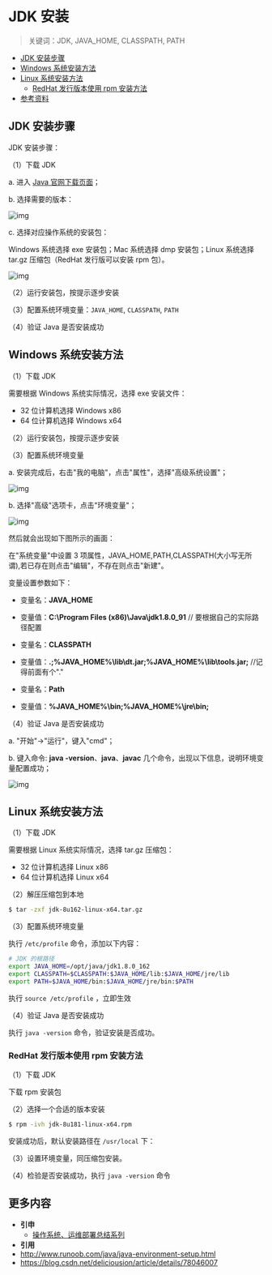# JDK 安装

> 关键词：JDK, JAVA_HOME, CLASSPATH, PATH

<!-- TOC depthFrom:2 depthTo:3 -->

- [JDK 安装步骤](#jdk-安装步骤)
- [Windows 系统安装方法](#windows-系统安装方法)
- [Linux 系统安装方法](#linux-系统安装方法)
    - [RedHat 发行版本使用 rpm 安装方法](#redhat-发行版本使用-rpm-安装方法)
- [参考资料](#参考资料)

<!-- /TOC -->

## JDK 安装步骤

JDK 安装步骤：

（1）下载 JDK

a. 进入 [Java 官网下载页面](https://www.oracle.com/technetwork/java/javase/downloads/index.html)；

b. 选择需要的版本：

![img](http://dunwu.test.upcdn.net/snap/20180920181010164121.png!zp)

c. 选择对应操作系统的安装包：

Windows 系统选择 exe 安装包；Mac 系统选择 dmp 安装包；Linux 系统选择 tar.gz 压缩包（RedHat 发行版可以安装 rpm 包）。

![img](http://dunwu.test.upcdn.net/snap/20180920181010164308.png!zp)

（2）运行安装包，按提示逐步安装

（3）配置系统环境变量：`JAVA_HOME`, `CLASSPATH`, `PATH`

（4）验证 Java 是否安装成功

## Windows 系统安装方法

（1）下载 JDK

需要根据 Windows 系统实际情况，选择 exe 安装文件：

- 32 位计算机选择 Windows x86
- 64 位计算机选择 Windows x64

（2）运行安装包，按提示逐步安装

（3）配置系统环境变量

a. 安装完成后，右击"我的电脑"，点击"属性"，选择"高级系统设置"；

![img](https://www.runoob.com/wp-content/uploads/2013/12/win-java1.png)

b. 选择"高级"选项卡，点击"环境变量"；

![img](https://www.runoob.com/wp-content/uploads/2013/12/java-win2.png)

然后就会出现如下图所示的画面：

在"系统变量"中设置 3 项属性，JAVA_HOME,PATH,CLASSPATH(大小写无所谓),若已存在则点击"编辑"，不存在则点击"新建"。

变量设置参数如下：

- 变量名：**JAVA_HOME**
- 变量值：**C:\Program Files (x86)\Java\jdk1.8.0_91** // 要根据自己的实际路径配置

- 变量名：**CLASSPATH**
- 变量值：**.;%JAVA_HOME%\lib\dt.jar;%JAVA_HOME%\lib\tools.jar;** //记得前面有个"."

- 变量名：**Path**
- 变量值：**%JAVA_HOME%\bin;%JAVA_HOME%\jre\bin;**

（4）验证 Java 是否安装成功

a. "开始"->"运行"，键入"cmd"；

b. 键入命令: **java -version**、**java**、**javac** 几个命令，出现以下信息，说明环境变量配置成功；

![img](https://www.runoob.com/wp-content/uploads/2013/12/java-win9.png)

## Linux 系统安装方法

（1）下载 JDK

需要根据 Linux 系统实际情况，选择 tar.gz 压缩包：

- 32 位计算机选择 Linux x86
- 64 位计算机选择 Linux x64

（2）解压压缩包到本地

```bash
$ tar -zxf jdk-8u162-linux-x64.tar.gz
```

（3）配置系统环境变量

执行 `/etc/profile` 命令，添加以下内容：

```bash
# JDK 的根路径
export JAVA_HOME=/opt/java/jdk1.8.0_162
export CLASSPATH=$CLASSPATH:$JAVA_HOME/lib:$JAVA_HOME/jre/lib
export PATH=$JAVA_HOME/bin:$JAVA_HOME/jre/bin:$PATH
```

执行 `source /etc/profile` ，立即生效

（4）验证 Java 是否安装成功

执行 `java -version` 命令，验证安装是否成功。

### RedHat 发行版本使用 rpm 安装方法

（1）下载 JDK

下载 rpm 安装包

（2）选择一个合适的版本安装

```bash
$ rpm -ivh jdk-8u181-linux-x64.rpm
```

安装成功后，默认安装路径在 `/usr/local` 下：

（3）设置环境变量，同压缩包安装。

（4）检验是否安装成功，执行 `java -version` 命令

## 更多内容

- **引申**
  - [操作系统、运维部署总结系列](https://github.com/dunwu/OS)
- **引用**
- http://www.runoob.com/java/java-environment-setup.html
- https://blog.csdn.net/deliciousion/article/details/78046007

